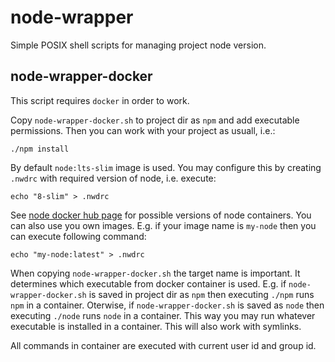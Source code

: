 # node-wrapper

Simple POSIX shell scripts for managing project node version.

## node-wrapper-docker

This script requires `docker` in order to work.

Copy `node-wrapper-docker.sh` to project dir as `npm` and add executable permissions. Then you can work with your project as usuall, i.e.:
```
./npm install
```

By default `node:lts-slim` image is used. You may configure this by creating `.nwdrc` with required version of node, i.e. execute:
```
echo "8-slim" > .nwdrc
```
See [node docker hub page](https://hub.docker.com/_/node/) for possible versions of node containers. You can also use you own images. E.g. if your image name is `my-node` then you can execute following command:
```
echo "my-node:latest" > .nwdrc
```

When copying `node-wrapper-docker.sh` the target name is important. It determines which executable from docker container is used. E.g. if `node-wrapper-docker.sh` is saved in project dir as `npm` then executing `./npm` runs `npm` in a container. Oterwise, if `node-wrapper-docker.sh` is saved as `node` then executing `./node` runs `node` in a container. This way you may run whatever executable is installed in a container. This will also work with symlinks.

All commands in container are executed with current user id and group id.